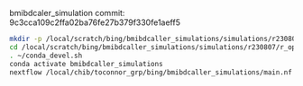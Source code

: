 
bmibdcaler_simulation commit: 9c3cca109c2ffa02ba76fe27b379f330fe1aeff5
```sh
mkdir -p /local/scratch/bing/bmibdcaller_simulations/simulations/r230807/r_opt_tpbwt
cd /local/scratch/bing/bmibdcaller_simulations/simulations/r230807/r_opt_tpbwt 
. ~/conda_devel.sh 
conda activate bmibdcaller_simulations
nextflow /local/chib/toconnor_grp/bing/bmibdcaller_simulations/main.nf -resume -profile sge -entry OPTIMIZE_TPBWT
```
